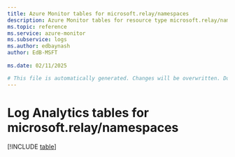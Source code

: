 ```yaml
---
title: Azure Monitor tables for microsoft.relay/namespaces
description: Azure Monitor tables for resource type microsoft.relay/namespaces
ms.topic: reference
ms.service: azure-monitor
ms.subservice: logs
ms.author: edbaynash
author: EdB-MSFT
   
ms.date: 02/11/2025

# This file is automatically generated. Changes will be overwritten. Do not change this file directly.
---
```


# Log Analytics tables for microsoft.relay/namespaces  

[!INCLUDE [table](~/reusable-content/ce-skilling/azure/includes/azure-monitor/reference/tables/microsoft-relay_namespaces-include.md)]

